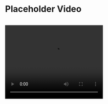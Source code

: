 <html>
<h1>Placeholder Video</h1>
<br>
<video width="320" height="240" controls>
  <source src="PlaceholderVideo.mp4" type="video/mp4">
Your browser does not support videos.
</video>
